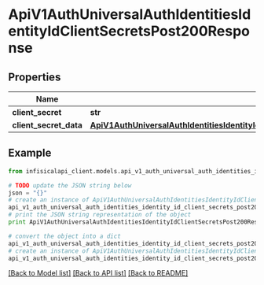 # ApiV1AuthUniversalAuthIdentitiesIdentityIdClientSecretsPost200Response


## Properties
Name | Type | Description | Notes
------------ | ------------- | ------------- | -------------
**client_secret** | **str** |  | 
**client_secret_data** | [**ApiV1AuthUniversalAuthIdentitiesIdentityIdClientSecretsGet200ResponseClientSecretDataInner**](ApiV1AuthUniversalAuthIdentitiesIdentityIdClientSecretsGet200ResponseClientSecretDataInner.md) |  | 

## Example

```python
from infisicalapi_client.models.api_v1_auth_universal_auth_identities_identity_id_client_secrets_post200_response import ApiV1AuthUniversalAuthIdentitiesIdentityIdClientSecretsPost200Response

# TODO update the JSON string below
json = "{}"
# create an instance of ApiV1AuthUniversalAuthIdentitiesIdentityIdClientSecretsPost200Response from a JSON string
api_v1_auth_universal_auth_identities_identity_id_client_secrets_post200_response_instance = ApiV1AuthUniversalAuthIdentitiesIdentityIdClientSecretsPost200Response.from_json(json)
# print the JSON string representation of the object
print ApiV1AuthUniversalAuthIdentitiesIdentityIdClientSecretsPost200Response.to_json()

# convert the object into a dict
api_v1_auth_universal_auth_identities_identity_id_client_secrets_post200_response_dict = api_v1_auth_universal_auth_identities_identity_id_client_secrets_post200_response_instance.to_dict()
# create an instance of ApiV1AuthUniversalAuthIdentitiesIdentityIdClientSecretsPost200Response from a dict
api_v1_auth_universal_auth_identities_identity_id_client_secrets_post200_response_from_dict = ApiV1AuthUniversalAuthIdentitiesIdentityIdClientSecretsPost200Response.from_dict(api_v1_auth_universal_auth_identities_identity_id_client_secrets_post200_response_dict)
```
[[Back to Model list]](../README.md#documentation-for-models) [[Back to API list]](../README.md#documentation-for-api-endpoints) [[Back to README]](../README.md)


